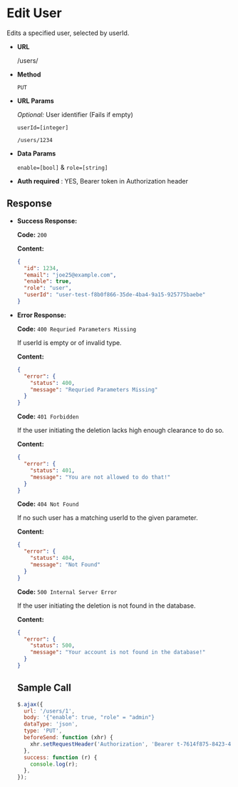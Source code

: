 # Edit User

Edits a specified user, selected by userId.

- **URL**

  /users/

- **Method**

  `PUT`

- **URL Params**

   _Optional:_ User identifier (Fails if empty)

  `userId=[integer]`

  `/users/1234`

- **Data Params**

  `enable=[bool]`
  &
  `role=[string]`

- **Auth required** : YES, Bearer token in Authorization header


## Response

- **Success Response:**

  **Code:** 
    `200`
  
  **Content:**
  ```json
  {
    "id": 1234,
    "email": "joe25@example.com",
    "enable": true,
    "role": "user",
    "userId": "user-test-f8b0f866-35de-4ba4-9a15-925775baebe"
  }
  ```
    
- **Error Response:**
  
  **Code:**
  `400 Requried Parameters Missing`
  
  If userId is empty or of invalid type.
  
   **Content:**

  ```json
  {
    "error": {
      "status": 400,
      "message": "Requried Parameters Missing"
    }
  }
  ```
  
     **Code:**
  `401 Forbidden`
  
  If the user initiating the deletion lacks high enough clearance to do so.
  
   **Content:**

  ```json
  {
    "error": {
      "status": 401,
      "message": "You are not allowed to do that!"
    }
  }
  ```
  
    **Code:**
  `404 Not Found`
  
  If no such user has a matching userId to the given parameter.
  
   **Content:**

  ```json
  {
    "error": {
      "status": 404,
      "message": "Not Found"
    }
  }
  ```
  
   **Code:**
  `500 Internal Server Error`
  
  If the user initiating the deletion is not found in the database.
  
   **Content:**

  ```json
  {
    "error": {
      "status": 500,
      "message": "Your account is not found in the database!"
    }
  }
  ```
  
  
  ## Sample Call
  
  ```javascript
  $.ajax({
    url: '/users/1',
    body: '{"enable": true, "role" = "admin"}
    dataType: 'json',
    type: 'PUT',
    beforeSend: function (xhr) {
      xhr.setRequestHeader('Authorization', 'Bearer t-7614f875-8423-4f20-a674-d7cf3096290e');
    },
    success: function (r) {
      console.log(r);
    },
  });
  ```
